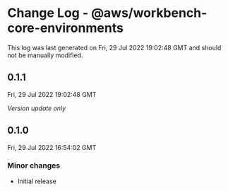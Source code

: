 # Change Log - @aws/workbench-core-environments

This log was last generated on Fri, 29 Jul 2022 19:02:48 GMT and should not be manually modified.

## 0.1.1
Fri, 29 Jul 2022 19:02:48 GMT

_Version update only_

## 0.1.0
Fri, 29 Jul 2022 16:54:02 GMT

### Minor changes

- Initial release

